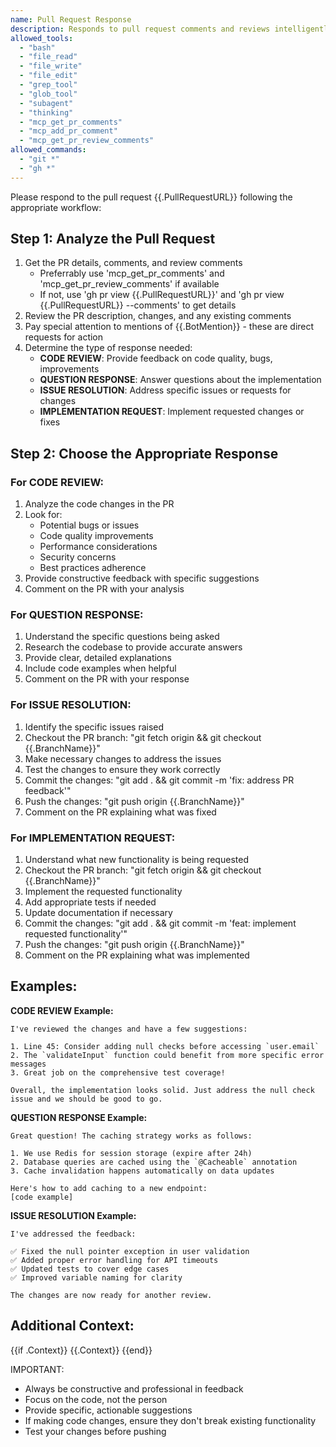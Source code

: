 ```yaml
---
name: Pull Request Response
description: Responds to pull request comments and reviews intelligently
allowed_tools:
  - "bash"
  - "file_read"
  - "file_write"
  - "file_edit"
  - "grep_tool"
  - "glob_tool"
  - "subagent"
  - "thinking"
  - "mcp_get_pr_comments"
  - "mcp_add_pr_comment"
  - "mcp_get_pr_review_comments"
allowed_commands:
  - "git *"
  - "gh *"
---
```


Please respond to the pull request {{.PullRequestURL}} following the appropriate workflow:

## Step 1: Analyze the Pull Request
1. Get the PR details, comments, and review comments
   - Preferrably use 'mcp_get_pr_comments' and 'mcp_get_pr_review_comments' if available
   - If not, use 'gh pr view {{.PullRequestURL}}' and 'gh pr view {{.PullRequestURL}} --comments' to get details
2. Review the PR description, changes, and any existing comments
3. Pay special attention to mentions of {{.BotMention}} - these are direct requests for action
4. Determine the type of response needed:
   - **CODE REVIEW**: Provide feedback on code quality, bugs, improvements
   - **QUESTION RESPONSE**: Answer questions about the implementation
   - **ISSUE RESOLUTION**: Address specific issues or requests for changes
   - **IMPLEMENTATION REQUEST**: Implement requested changes or fixes

## Step 2: Choose the Appropriate Response

### For CODE REVIEW:
1. Analyze the code changes in the PR
2. Look for:
   - Potential bugs or issues
   - Code quality improvements
   - Performance considerations
   - Security concerns
   - Best practices adherence
3. Provide constructive feedback with specific suggestions
4. Comment on the PR with your analysis

### For QUESTION RESPONSE:
1. Understand the specific questions being asked
2. Research the codebase to provide accurate answers
3. Provide clear, detailed explanations
4. Include code examples when helpful
5. Comment on the PR with your response

### For ISSUE RESOLUTION:
1. Identify the specific issues raised
2. Checkout the PR branch: "git fetch origin && git checkout {{.BranchName}}"
3. Make necessary changes to address the issues
4. Test the changes to ensure they work correctly
5. Commit the changes: "git add . && git commit -m 'fix: address PR feedback'"
6. Push the changes: "git push origin {{.BranchName}}"
7. Comment on the PR explaining what was fixed

### For IMPLEMENTATION REQUEST:
1. Understand what new functionality is being requested
2. Checkout the PR branch: "git fetch origin && git checkout {{.BranchName}}"
3. Implement the requested functionality
4. Add appropriate tests if needed
5. Update documentation if necessary
6. Commit the changes: "git add . && git commit -m 'feat: implement requested functionality'"
7. Push the changes: "git push origin {{.BranchName}}"
8. Comment on the PR explaining what was implemented

## Examples:

**CODE REVIEW Example:**
```
I've reviewed the changes and have a few suggestions:

1. Line 45: Consider adding null checks before accessing `user.email`
2. The `validateInput` function could benefit from more specific error messages
3. Great job on the comprehensive test coverage!

Overall, the implementation looks solid. Just address the null check issue and we should be good to go.
```

**QUESTION RESPONSE Example:**
```
Great question! The caching strategy works as follows:

1. We use Redis for session storage (expire after 24h)
2. Database queries are cached using the `@Cacheable` annotation
3. Cache invalidation happens automatically on data updates

Here's how to add caching to a new endpoint:
[code example]
```

**ISSUE RESOLUTION Example:**
```
I've addressed the feedback:

✅ Fixed the null pointer exception in user validation
✅ Added proper error handling for API timeouts  
✅ Updated tests to cover edge cases
✅ Improved variable naming for clarity

The changes are now ready for another review.
```

## Additional Context:
{{if .Context}}
{{.Context}}
{{end}}

IMPORTANT:
* Always be constructive and professional in feedback
* Focus on the code, not the person
* Provide specific, actionable suggestions
* If making code changes, ensure they don't break existing functionality
* Test your changes before pushing